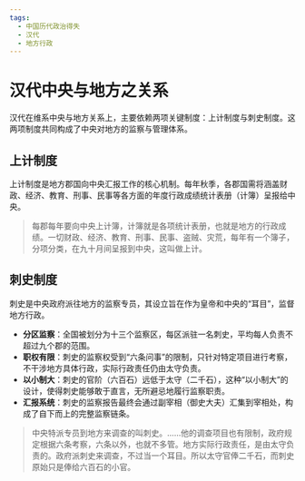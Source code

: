 ```yaml
---
tags:
  - 中国历代政治得失
  - 汉代
  - 地方行政
---
```


# 汉代中央与地方之关系

汉代在维系中央与地方关系上，主要依赖两项关键制度：上计制度与刺史制度。这两项制度共同构成了中央对地方的监察与管理体系。

## 上计制度

上计制度是地方郡国向中央汇报工作的核心机制。每年秋季，各郡国需将涵盖财政、经济、教育、刑事、民事等各方面的年度行政成绩统计表册（计簿）呈报给中央。

> 每郡每年要向中央上计簿，计簿就是各项统计表册，也就是地方的行政成绩。一切财政、经济、教育、刑事、民事、盗贼、灾荒，每年有一个簿子，分项分类，在九十月间呈报到中央，这叫做上计。

## 刺史制度

刺史是中央政府派往地方的监察专员，其设立旨在作为皇帝和中央的“耳目”，监督地方行政。

- **分区监察**：全国被划分为十三个监察区，每区派驻一名刺史，平均每人负责不超过九个郡的范围。
- **职权有限**：刺史的监察权受到“六条问事”的限制，只针对特定项目进行考察，不干涉地方具体行政，实际行政责任仍由太守负责。
- **以小制大**：刺史的官阶（六百石）远低于太守（二千石），这种“以小制大”的设计，使得刺史能够敢于直言，无所避忌地履行监察职责。
- **汇报系统**：刺史的监察报告最终会通过副宰相（御史大夫）汇集到宰相处，构成了自下而上的完整监察链条。

> 中央特派专员到地方来调查的叫刺史。……他的调查项目也有限制，政府规定根据六条考察，六条以外，也就不多管。地方实际行政责任，是由太守负责的。政府派刺史来调查，不过当一个耳目。所以太守官俸二千石，而刺史原始只是俸给六百石的小官。
